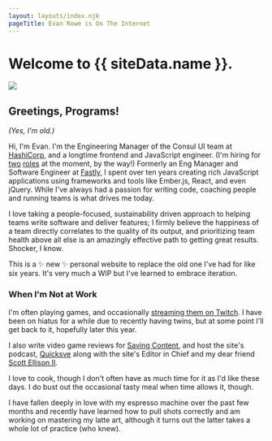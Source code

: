 ```yaml
---
layout: layouts/index.njk
pageTitle: Evan Rowe is On The Internet
---
```

<h1>
Welcome to {{ siteData.name }}.
</h1>
<img class="big-image" src="https://cdn.glitch.global/bb2a64aa-d596-4b0f-839a-41f66ba7056e/Tron-Kevin-Flynn.jpg?v=1650396274623">
<h2>Greetings, Programs!</h2>

_(Yes, I'm old.)_

Hi, I'm Evan. I'm the Engineering Manager of the Consul UI team at [HashiCorp](https://www.hashicorp.com), and a longtime frontend and JavaScript engineer. (I'm hiring for [two](https://grnh.se/7716c1761us) [roles](https://grnh.se/8c1e8b4f1us) at the moment, by the way!) Formerly an Eng Manager and Software Engineer at [Fastly](https://www.fastly.com), I spent over ten years creating rich JavaScript applications using frameworks and tools like Ember.js, React, and even jQuery. While I've always had a passion for writing code, coaching people and running teams is what drives me today.

I love taking a people-focused, sustainability driven approach to helping teams write software and deliver features; I firmly believe the happiness of a team directly correlates to the quality of its output, and prioritizing team health above all else is an amazingly effective path to getting great results. Shocker, I know.

This is a ✨ new ✨ personal website to replace the old one I've had for like six years. It's very much a WIP but I've learned to embrace iteration.

### When I'm Not at Work

I'm often playing games, and occasionally [streaming them on Twitch](https://www.twitch.tv/evrowe). I have been on hiatus for a while due to recently having twins, but at some point I'll get back to it, hopefully later this year.

I also write video game reviews for [Saving Content](https://www.savingcontent.com), and host the site's podcast, [Quicksve](https://www.anchor.fm/quicksavepodcast) along with the site's Editor in Chief and my dear friend [Scott Ellison II](https://www.twitter.com/Hawk_SE).

I love to cook, though I don't often have as much time for it as I'd like these days. I do bust out the occasional tasty meal when time allows it, though.

I have fallen deeply in love with my espresso machine over the past few months and recently have learned how to pull shots correctly and am working on mastering my latte art, although it turns out the latter takes a whole lot of practice (who knew).